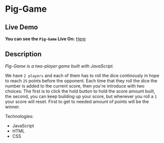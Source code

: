 # Pig-Game

## Live Demo
**You can see the `Pig-Game` Live On:** [Here](https://barak-kuzi.github.io/Pig-Game/)

## Description
_Pig-Game is a two-player game built with JavaScript._

We have `2 players` and each of them has to roll the dice continously in hope to reach `25` points before the opponent.
Each time that they roll the dice the number is added to the current score, then you're introduce with two choices:
The first is to click the hold button to hold the score amount built, the second, you can keep building up your score, but whenever you roll a `1` your score will reset.
First to get to needed amount of points will be the winner.

Technologies:
- JavaScript
- HTML
- CSS
